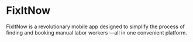 # FixItNow
FixItNow is a revolutionary mobile app designed to simplify the process of finding and booking manual labor workers —all in one convenient platform.
